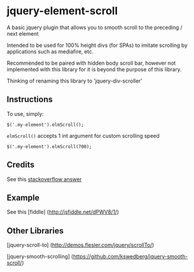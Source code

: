 jquery-element-scroll
=====================
A basic jquery plugin that allows you to smooth scroll to the preceding / next element

Intended to be used for 100% height divs (for SPAs) to imitate scrolling by
applications such as mediafire, etc.

Recommended to be paired with hidden body scroll bar,
however not implemented with this library for it is beyond the purpose
of this library.

Thinking of renaming this library to 'jquery-div-scroller'

## Instructions ##

To use, simply:
	
    $('.my-element').elmScroll();
    
```elmScroll()``` accepts 1 int argument for custom scrolling speed

	$('.my-element').elmScroll(700);

## Credits ##

See this [stackoverflow answer](http://stackoverflow.com/a/18953765)

## Example ##

See this [fiddle] (http://jsfiddle.net/dPWV8/1/)

## Other Libraries ##

[jquery-scroll-to] (http://demos.flesler.com/jquery/scrollTo/)

[jquery-smooth-scrolling] (https://github.com/kswedberg/jquery-smooth-scroll/)
